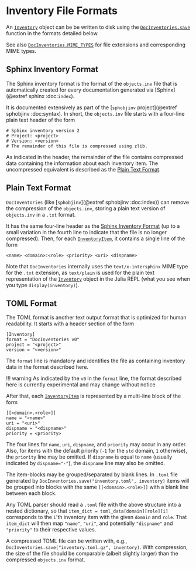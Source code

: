 # Inventory File Formats

An [`Inventory`](@ref) object can be be written to disk using the [`DocInventories.save`](@ref) function in the formats detailed below.

See also [`DocInventories.MIME_TYPES`](@ref) for file extensions and corresponding MIME types.


## Sphinx Inventory Format

The Sphinx inventory format is the format of the `objects.inv` file that is automatically created for every documentation generated via [Sphinx](@extref sphinx :doc:`index`).

It is documented extensively as part of the [`sphobjinv` project](@extref sphobjinv :doc:syntax). In short, the `objects.inv` file starts with a four-line plain text header of the form

```
# Sphinx inventory version 2
# Project: <project>
# Version: <version>
# The remainder of this file is compressed using zlib.
```

As indicated in the header, the remainder of the file contains compressed data containing the information about each inventory item. The uncompressed equivalent is described as the [Plain Text Format](@ref).

## Plain Text Format

`DocInventories` (like [`sphobjinv`](@extref sphobjinv :doc:index)) can remove the compression of the `objects.inv`, storing a plain text version of `objects.inv` in a `.txt` format.

It has the same four-line header as the [Sphinx Inventory Format](@ref) (up to a small variation in the fourth line to indicate that the file is no longer compressed). Then, for each [`InventoryItem`](@ref), it contains a single line of the form

```
<name> <domain>:<role> <priority> <uri> <dispname>
```

Note that `DocInventories` internally uses the `text/x-intersphinx` MIME type for the `.txt` extension, as `text/plain` is used for the plain text representation of the [`Inventory`](@ref) object in the Julia REPL (what you see when you type `display(inventory)`).


## TOML Format

The TOML format is another text output format that is optimized for human readability. It starts with a header section of the form

```
[Inventory]
format = "DocInventories v0"
project = "<project>"
version = "<version>"
```

The `format` line is mandatory and identifies the file as containing inventory data in the format described here.

!!! warning
    As indicated by the `v0` in the `format` line, the format described here is currently experimental and may change without notice

After that, each [`InventoryItem`](@ref) is represented by a multi-line block of the form

```
[[<domain>.<role>]]
name = "<name>"
uri = "<uri>"
dispname = "<dispname>"
priority = <priority>
```

The four lines for `name`, `uri`, `dispname`, and `priority` may occur in any order. Also, for items with the default priority (`-1` for the `std` domain, `1` otherwise), the `priority` line may be omitted. If `dispname` is equal to `name` (usually indicated by `dispname="-"`), the `dispname` line may also be omitted.

The item-blocks may be grouped/separated by blank lines. In `.toml` file generated by `DocInventories.save("inventory.toml", inventory)` items will be grouped into blocks with the same `[[<domain>.<role>]]` with a blank line between each block.

Any TOML parser should read a `.toml` file with the above structure into a nested dictionary, so that `item_dict = toml_data[domain][role][i]` corresponds to the `i`'th inventory item with the given `domain` and `role`. That `item_dict` will then map `"name"`, `"uri"`, and potentially `"dispname"` and `"priority"` to their respective values.

A compressed TOML file can be written with, e.g., `DocInventories.save("inventory.toml.gz", inventory)`. With compression, the size of the file should be comparable (albeit slightly larger) than the compressed `objects.inv` format.
